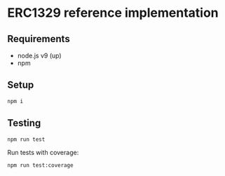 # ERC1329 reference implementation

## Requirements
- node.js v9 (up)
- npm

## Setup
```sh
npm i
```

## Testing
```sh
npm run test
```
Run tests with coverage:
```sh
npm run test:coverage
```
